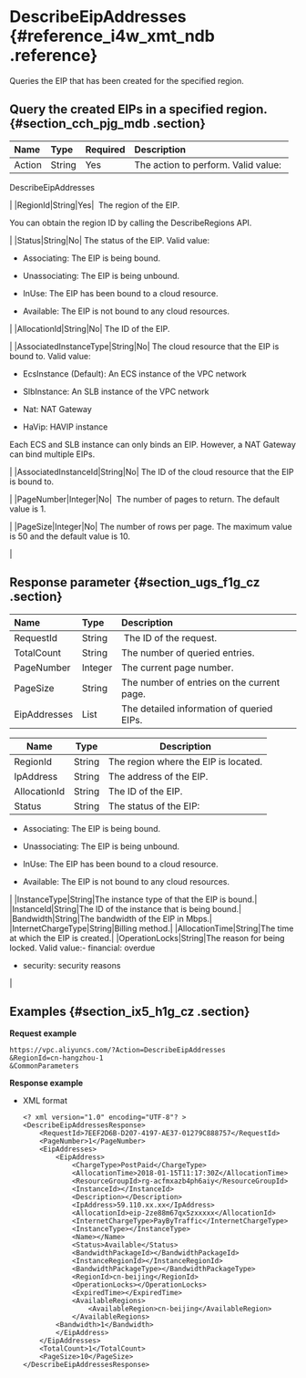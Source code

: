 # DescribeEipAddresses {#reference_i4w_xmt_ndb .reference}

Queries the EIP that has been created for the specified region.

## Query the created EIPs in a specified region. {#section_cch_pjg_mdb .section}

|Name|Type|Required|Description|
|:---|:---|:-------|:----------|
|Action|String|Yes| The action to perform. Valid value: 

 DescribeEipAddresses

 |
|RegionId|String|Yes|  The region of the EIP.

 You can obtain the region ID by calling the DescribeRegions API.

 |
|Status|String|No| The status of the EIP. Valid value:

-   Associating: The EIP is being bound.

-   Unassociating: The EIP is being unbound.

-   InUse: The EIP has been bound to a cloud resource.

-   Available: The EIP is not bound to any cloud resources.


 |
|AllocationId|String|No| The ID of the EIP.

 |
|AssociatedInstanceType|String|No| The cloud resource that the EIP is bound to. Valid value:

 -   EcsInstance \(Default\): An ECS instance of the VPC network

-   SlbInstance: An SLB instance of the VPC network

-   Nat: NAT Gateway

-   HaVip: HAVIP instance


 Each ECS and SLB instance can only binds an EIP. However, a NAT Gateway can bind multiple EIPs.

 |
|AssociatedInstanceId|String|No| The ID of the cloud resource that the EIP is bound to.

 |
|PageNumber|Integer|No|  The number of pages to return. The default value is 1.

 |
|PageSize|Integer|No| The number of rows per page. The maximum value is 50 and the default value is 10.

 |

## Response parameter {#section_ugs_f1g_cz .section}

|Name|Type|Description|
|:---|:---|:----------|
|RequestId|String| The ID of the request.|
|TotalCount|String|The number of queried entries.|
|PageNumber|Integer|The current page number.|
|PageSize|String|The number of entries on the current page.|
|EipAddresses|List|The detailed information of queried EIPs.|

|Name|Type|Description|
|----|----|-----------|
|RegionId|String|The region where the EIP is located.|
|IpAddress|String|The address of the EIP.|
|AllocationId|String|The ID of the EIP.|
|Status|String| The status of the EIP:

-   Associating: The EIP is being bound.

-   Unassociating: The EIP is being unbound.

-   InUse: The EIP has been bound to a cloud resource.

-   Available: The EIP is not bound to any cloud resources.


 |
|InstanceType|String|The instance type of that the EIP is bound.|
|InstanceId|String|The ID of the instance that is being bound.|
|Bandwidth|String|The bandwidth of the EIP in Mbps.|
|InternetChargeType|String|Billing method.|
|AllocationTime|String|The time at which the EIP is created.|
|OperationLocks|String|The reason for being locked. Valid value:-   financial: overdue

-   security: security reasons


|

## Examples {#section_ix5_h1g_cz .section}

**Request example**

``` {#createVPCpub}
https://vpc.aliyuncs.com/?Action=DescribeEipAddresses
&RegionId=cn-hangzhou-1
&CommonParameters
```

**Response example**

-   XML format

    ```
    <? xml version="1.0" encoding="UTF-8"? >
    <DescribeEipAddressesResponse>
    	<RequestId>7EEF2D6B-D207-4197-AE37-01279C888757</RequestId>
    	<PageNumber>1</PageNumber>
    	<EipAddresses>
    		<EipAddress>
    			<ChargeType>PostPaid</ChargeType>
    			<AllocationTime>2018-01-15T11:17:30Z</AllocationTime>
    			<ResourceGroupId>rg-acfmxazb4ph6aiy</ResourceGroupId>
    			<InstanceId></InstanceId>
    			<Description></Description>
    			<IpAddress>59.110.xx.xx</IpAddress>
    			<AllocationId>eip-2ze88m67qx5zxxxxx</AllocationId>
    			<InternetChargeType>PayByTraffic</InternetChargeType>
    			<InstanceType></InstanceType>
    			<Name></Name>
    			<Status>Available</Status>
    			<BandwidthPackageId></BandwidthPackageId>
    			<InstanceRegionId></InstanceRegionId>
    			<BandwidthPackageType></BandwidthPackageType>
    			<RegionId>cn-beijing</RegionId>
    			<OperationLocks></OperationLocks>
    			<ExpiredTime></ExpiredTime>
    			<AvailableRegions>
    				<AvailableRegion>cn-beijing</AvailableRegion>
    			</AvailableRegions>
            <Bandwidth>1</Bandwidth>
    		</EipAddress>
    	</EipAddresses>
    	<TotalCount>1</TotalCount>
    	<PageSize>10</PageSize>
    </DescribeEipAddressesResponse>
    ```


